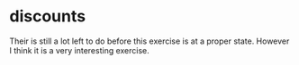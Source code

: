 # discounts

Their is still a lot left to do before this exercise is at a proper state.
However I think it is a very interesting exercise. 